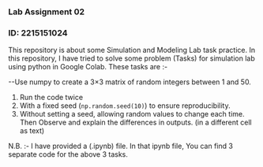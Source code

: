 ### Lab Assignment 02
### ID: 2215151024

This repository is about some Simulation and Modeling Lab task practice. In this repository, I have tried to solve some problem (Tasks) for simulation lab using python in Google Colab. These tasks are :-

--Use numpy to create a 3×3 matrix of random integers between 1 and 50.  
  1. Run the code twice
  2. With a fixed seed (`np.random.seed(10)`) to ensure reproducibility.  
  3. Without setting a seed, allowing random values to change each time.
Then
  Observe and explain the differences in outputs. (in a different cell as text)

N.B. :- I have provided a (.ipynb) file. In that ipynb file, You can find 3 separate code for the above 3 tasks.
